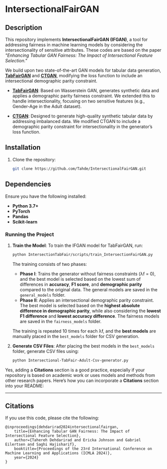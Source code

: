 # IntersectionalFairGAN
## Description

This repository implements **IntersectionalFairGAN (IFGAN)**, a tool for addressing fairness in machine learning models by considering the intersectionality of sensitive attributes. These codes are based on the paper _"Enhancing Tabular GAN Fairness: The Impact of Intersectional Feature Selection."_ 

We build upon two state-of-the-art GAN models for tabular data generation, **[TabFairGAN](https://github.com/amirarsalan90/TabFairGAN)** and **[CTGAN](https://github.com/sdv-dev/CTGAN)**, modifying the loss function to include an intersectional demographic parity constraint.

- **[TabFairGAN](https://github.com/amirarsalan90/TabFairGAN)**: Based on Wasserstein GAN, generates synthetic data and applies a demographic parity fairness constraint. We extended this to handle intersectionality, focusing on two sensitive features (e.g., Gender-Age in the Adult dataset).
  
- **[CTGAN](https://github.com/sdv-dev/CTGAN)**: Designed to generate high-quality synthetic tabular data by addressing imbalanced data. We modified CTGAN to include a demographic parity constraint for intersectionality in the generator’s loss function.

## Installation
1. Clone the repository:
   ```bash
   git clone https://github.com/Tahde/IntersectionalFairGAN.git
   
## Dependencies
Ensure you have the following installed:
- **Python 3.7+**
- **PyTorch**
- **Pandas**
- **Scikit-learn**

### Running the Project

1. **Train the Model**:
   To train the IFGAN model for TabFairGAN, run:

   ```bash
   python IntersectionTabFair/scripts/train_IntersectionFairGAN.py

   ```

   The training consists of two phases:
   - **Phase I**: Trains the generator without fairness constraints (λf = 0), and the best model is selected based on the lowest sum of differences in **accuracy**, **F1 score**, and **demographic parity** compared to the original data. The general models are saved in the `general_models` folder.
   - **Phase II**: Applies an intersectional demographic parity constraint. The best model is selected based on the **highest absolute difference in demographic parity**, while also considering the **lowest F1 difference** and **lowest accuracy difference**. The fairness models are saved in the `fairness_models` folder.

   The training is repeated 10 times for each λf, and the **best models** are manually placed in the `best_models` folder for CSV generation.

2. **Generate CSV Files**:
   After placing the best models in the `best_models` folder, generate CSV files using:

   ```bash
   python Intersectional-TabFair-Adult-Csv-generator.py
   ```
Yes, adding a **Citations** section is a good practice, especially if your repository is based on academic work or uses models and methods from other research papers. Here’s how you can incorporate a **Citations** section into your README:

---

## Citations
If you use this code, please cite the following:
   ```
   @inproceedings{dehdarirad2024intersectionalfairgan,
       title={Enhancing Tabular GAN Fairness: The Impact of Intersectional Feature Selection},
       author={Tahereh Dehdarirad and Ericka Johnson and Gabriel Eilertsen and Saghi Hajisharif},
       booktitle={Proceedings of the 23rd International Conference on Machine Learning and Applications (ICMLA 2024)},
       year={2024}
   }
   ```
